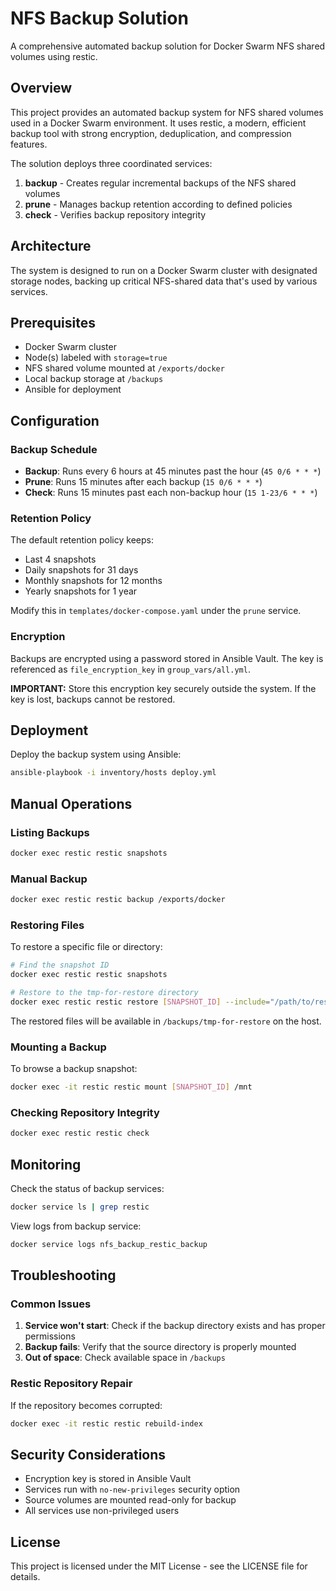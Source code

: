 # NFS Backup Solution

A comprehensive automated backup solution for Docker Swarm NFS shared volumes using restic.

## Overview

This project provides an automated backup system for NFS shared volumes used in a Docker Swarm environment. It uses restic, a modern, efficient backup tool with strong encryption, deduplication, and compression features.

The solution deploys three coordinated services:
1. **backup** - Creates regular incremental backups of the NFS shared volumes
2. **prune** - Manages backup retention according to defined policies
3. **check** - Verifies backup repository integrity

## Architecture

The system is designed to run on a Docker Swarm cluster with designated storage nodes, backing up critical NFS-shared data that's used by various services.

## Prerequisites

- Docker Swarm cluster
- Node(s) labeled with `storage=true`
- NFS shared volume mounted at `/exports/docker`
- Local backup storage at `/backups`
- Ansible for deployment

## Configuration

### Backup Schedule

- **Backup**: Runs every 6 hours at 45 minutes past the hour (`45 0/6 * * *`)
- **Prune**: Runs 15 minutes after each backup (`15 0/6 * * *`)
- **Check**: Runs 15 minutes past each non-backup hour (`15 1-23/6 * * *`)

### Retention Policy

The default retention policy keeps:
- Last 4 snapshots
- Daily snapshots for 31 days
- Monthly snapshots for 12 months
- Yearly snapshots for 1 year

Modify this in `templates/docker-compose.yaml` under the `prune` service.

### Encryption

Backups are encrypted using a password stored in Ansible Vault. The key is referenced as `file_encryption_key` in `group_vars/all.yml`.

**IMPORTANT:** Store this encryption key securely outside the system. If the key is lost, backups cannot be restored.

## Deployment

Deploy the backup system using Ansible:

```bash
ansible-playbook -i inventory/hosts deploy.yml
```

## Manual Operations

### Listing Backups

```bash
docker exec restic restic snapshots
```

### Manual Backup

```bash
docker exec restic restic backup /exports/docker
```

### Restoring Files

To restore a specific file or directory:

```bash
# Find the snapshot ID
docker exec restic restic snapshots

# Restore to the tmp-for-restore directory
docker exec restic restic restore [SNAPSHOT_ID] --include="/path/to/restore" --target="/tmp-for-restore"
```

The restored files will be available in `/backups/tmp-for-restore` on the host.

### Mounting a Backup

To browse a backup snapshot:

```bash
docker exec -it restic restic mount [SNAPSHOT_ID] /mnt
```

### Checking Repository Integrity

```bash
docker exec restic restic check
```

## Monitoring

Check the status of backup services:

```bash
docker service ls | grep restic
```

View logs from backup service:

```bash
docker service logs nfs_backup_restic_backup
```

## Troubleshooting

### Common Issues

1. **Service won't start**: Check if the backup directory exists and has proper permissions
2. **Backup fails**: Verify that the source directory is properly mounted
3. **Out of space**: Check available space in `/backups`

### Restic Repository Repair

If the repository becomes corrupted:

```bash
docker exec -it restic restic rebuild-index
```

## Security Considerations

- Encryption key is stored in Ansible Vault
- Services run with `no-new-privileges` security option
- Source volumes are mounted read-only for backup
- All services use non-privileged users

## License

This project is licensed under the MIT License - see the LICENSE file for details.
